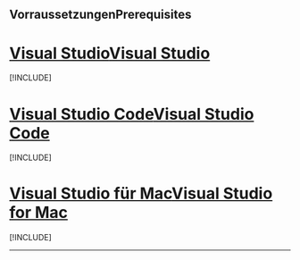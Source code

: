 ## <a name="prerequisites"></a><span data-ttu-id="62df1-101">Vorraussetzungen</span><span class="sxs-lookup"><span data-stu-id="62df1-101">Prerequisites</span></span>

# <a name="visual-studiotabvisual-studio"></a>[<span data-ttu-id="62df1-102">Visual Studio</span><span class="sxs-lookup"><span data-stu-id="62df1-102">Visual Studio</span></span>](#tab/visual-studio)

[!INCLUDE[](~/includes/net-core-prereqs-vs-3.0.md)]

# <a name="visual-studio-codetabvisual-studio-code"></a>[<span data-ttu-id="62df1-103">Visual Studio Code</span><span class="sxs-lookup"><span data-stu-id="62df1-103">Visual Studio Code</span></span>](#tab/visual-studio-code)

[!INCLUDE[](~/includes/net-core-prereqs-vsc-3.0.md)]

# <a name="visual-studio-for-mactabvisual-studio-mac"></a>[<span data-ttu-id="62df1-104">Visual Studio für Mac</span><span class="sxs-lookup"><span data-stu-id="62df1-104">Visual Studio for Mac</span></span>](#tab/visual-studio-mac)

[!INCLUDE[](~/includes/net-core-prereqs-mac-3.0.md)]

---